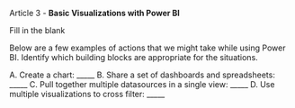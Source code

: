 Article 3 - **Basic Visualizations with Power BI**

Fill in the blank

Below are a few examples of actions that we might take while using Power BI.
Identify which building blocks are appropriate for the situations.

A. Create a chart: _____
B. Share a set of dashboards and spreadsheets: _____
C. Pull together multiple datasources in a single view: _____ 
D. Use multiple visualizations to cross filter: _____
